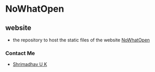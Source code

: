 # NoWhatOpen 
## website

- the repository to host the static files of the website [NoWhatOpen](https://whatapp.me)

### Contact Me
- [Shrimadhav U K](https://whatapp.me/#!/SpEcHiDe)
